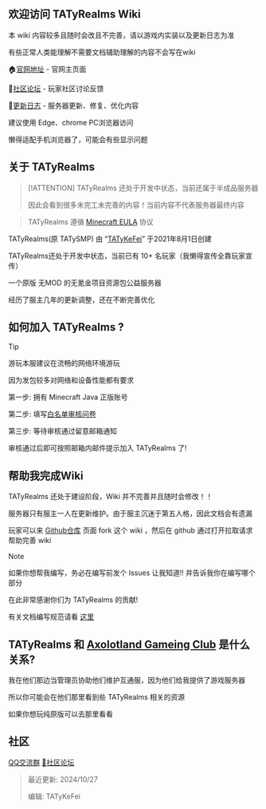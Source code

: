 ## 欢迎访问 TATyRealms Wiki

本 wiki 内容较多且随时会改且不完善，请以游戏内实装以及更新日志为准

有些正常人类能理解不需要文档辅助理解的内容不会写在wiki

🏠[官网地址](https://www.tatysmp.love) - 官网主页面

💌[社区论坛](https://bbs.tatysmp.love) - 玩家社区讨论反馈
 
📝[更新日志](https://bbs.tatysmp.love/index.php?forums/tatysmp%E6%9B%B4%E6%96%B0%E6%97%A5%E5%BF%97.4/) - 服务器更新、修复、优化内容

建议使用 Edge、chrome PC浏览器访问

懒得适配手机浏览器了，可能会有些显示问题

## 关于 TATyRealms

> [!ATTENTION]
> TATyRealms 还处于开发中状态，当前还属于半成品服务器
> 
> 因此会看到很多未完工未完善的内容！当前内容不代表服务器最终内容

> TATyRealms 遵循 [Minecraft EULA](https://www.minecraft.net/zh-hans/eula) 协议

TATyRealms(原 TATySMP) 由 “[TATyKeFei](https://bbs.tatysmp.love/index.php?members/tatykefei.1/)” 于2021年8月1日创建

TATyRealms还处于开发中状态，当前已有 10+ 名玩家（我懒得宣传全靠玩家宣传）

一个原版 无MOD 的无氪金项目资源包公益服务器

经历了服主几年的更新调整，还在不断完善优化

## 如何加入 TATyRealms ?

> [!TIP]
> 游玩本服建议在流畅的网络环境游玩
>
> 因为发包较多对网络和设备性能都有要求

第一步: 拥有 Minecraft Java 正版账号

第二步: 填写[白名单审核问卷](https://wj.qq.com/s2/14086269/f07e/)

第三步: 等待审核通过留意邮箱通知

审核通过后即可按照邮箱内邮件提示加入 TATyRealms 了!

## 帮助我完成Wiki

TATyRealms 还处于建设阶段，Wiki 并不完善并且随时会修改！！

服务器只有服主一人在更新维护。由于服主沉迷于第五人格，因此文档会有遗漏

玩家可以来 [Github仓库](https://github.com/TATyKeFei/TATyRealms-Wiki) 页面 fork 这个 wiki ，然后在 github 通过打开拉取请求帮助完善 wiki

> [!NOTE]
> 如果你想帮我编写，务必在编写前发个 Issues 让我知道!! 并告诉我你在编写哪个部分
> 
> 在此非常感谢你们为 TATyRealms 的贡献!
>
> 有关文档编写规范请看 [这里](https://wiki.tatysmp.love/#/norm) 

## TATyRealms 和 [Axolotland Gameing Club](https://www.mcax.cn/) 是什么关系?

我在他们那边当管理员协助他们维护互通服，因为他们给我提供了游戏服务器

所以你可能会在他们那里看到些 TATyRealms 相关的资源

如果你想玩纯原版可以去那里看看

## 社区

[<span class="icon-qq"></span> QQ交流群](http://qm.qq.com/cgi-bin/qm/qr?_wv=1027&k=jitIMCaERhAimYIs7W8qfcBLq1BTz_gi&authKey=7Q9LdXrPYY%2F1%2BPodR3fWAwZDTN4nYso3laWtxQ3FpSQ8E%2BifuhwRXbzRXzVszvP2&noverify=0&group_code=960641960)
[💌社区论坛](https://bbs.tatysmp.love)

> 最近更新: 2024/10/27
>
> 编辑: TATyKeFei